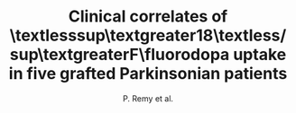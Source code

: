 ---
author: P. Remy et al.
title: Clinical correlates of \\textlesssup\textgreater18\textless/sup\textgreaterF\fluorodopa uptake in five grafted Parkinsonian patients
journal: Annals of Neurology
year: 1995
type: article
doi: 10.1002/ana.410380406
---